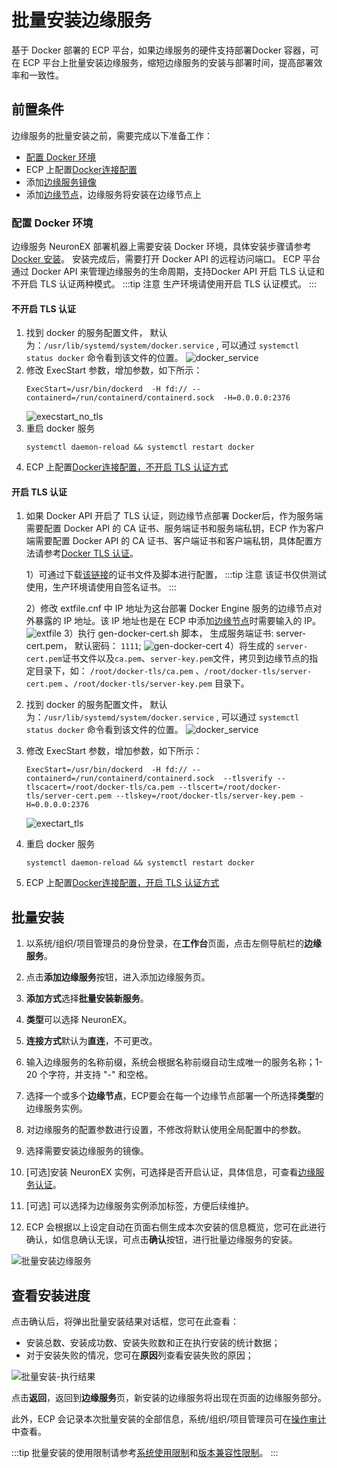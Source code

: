 # 批量安装边缘服务

基于 Docker 部署的 ECP 平台，如果边缘服务的硬件支持部署Docker 容器，可在 ECP 平台上批量安装边缘服务，缩短边缘服务的安装与部署时间，提高部署效率和一致性。

## 前置条件

边缘服务的批量安装之前，需要完成以下准备工作：
- [配置 Docker 环境](#配置-docker-环境)
- ECP 上配置[Docker连接配置](../system_admin/resource_config.md#docker连接配置)
- 添加[边缘服务镜像](../system_admin/resource_config.md#边缘服务镜像列表)
- 添加[边缘节点](./docker_node.md)，边缘服务将安装在边缘节点上

### 配置 Docker 环境
边缘服务 NeuronEX 部署机器上需要安装 Docker 环境，具体安装步骤请参考[Docker 安装](https://docs.docker.com/engine/install/)。
安装完成后，需要打开 Docker API 的远程访问端口。 ECP 平台通过 Docker API 来管理边缘服务的生命周期，支持Docker API 开启 TLS 认证和不开启 TLS 认证两种模式。
:::tip 注意
    生产环境请使用开启 TLS 认证模式。
:::

#### 不开启 TLS 认证

1. 找到 docker 的服务配置文件， 默认为：`/usr/lib/systemd/system/docker.service` , 可以通过  `systemctl status docker` 命令看到该文件的位置。
    ![docker_service](./_assets/docker_service.png)
2. 修改 ExecStart 参数，增加参数，如下所示：
    ```shell
    ExecStart=/usr/bin/dockerd  -H fd:// --containerd=/run/containerd/containerd.sock  -H=0.0.0.0:2376
    ```
    ![execstart_no_tls](./_assets/execstart_no_tls.png)
3. 重启 docker 服务
    ```shell
    systemctl daemon-reload && systemctl restart docker
    ```
4. ECP 上配置[Docker连接配置，不开启 TLS 认证方式](../system_admin/resource_config.md#不开启-tls-认证)

#### 开启 TLS 认证

1. 如果 Docker API 开启了 TLS 认证，则边缘节点部署 Docker后，作为服务端需要配置 Docker API 的 CA 证书、服务端证书和服务端私钥，ECP 作为客户端需要配置 Docker API 的 CA 证书、客户端证书和客户端私钥，具体配置方法请参考[Docker TLS 认证](https://docs.docker.com/engine/security/https/)。

    1）可通过下载[该链接](https://github.com/emqx/emqx-ecp-docs/tree/main/resource/docker-tls)的证书文件及脚本进行配置，
    :::tip 注意
        该证书仅供测试使用，生产环境请使用自签名证书。
    :::

    2）修改 extfile.cnf 中 IP 地址为这台部署 Docker Engine 服务的边缘节点对外暴露的 IP 地址。该 IP 地址也是在 ECP 中添加[边缘节点](./docker_node.md)时需要输入的 IP。
        ![extfile](./_assets/extfile.png)
    3）执行 gen-docker-cert.sh 脚本， 生成服务端证书: server-cert.pem， 默认密码： `1111`;
        ![gen-docker-cert](./_assets/gen-docker-cert.png)
    4）将生成的 `server-cert.pem`证书文件以及`ca.pem`、`server-key.pem`文件，拷贝到边缘节点的指定目录下，如：  `/root/docker-tls/ca.pem` 、`/root/docker-tls/server-cert.pem` 、`/root/docker-tls/server-key.pem` 目录下。
   
2. 找到 docker 的服务配置文件， 默认为：`/usr/lib/systemd/system/docker.service` , 可以通过  `systemctl status docker` 命令看到该文件的位置。
    ![docker_service](./_assets/docker_service.png)
3. 修改 ExecStart 参数，增加参数，如下所示：
    ```shell
    ExecStart=/usr/bin/dockerd  -H fd:// --containerd=/run/containerd/containerd.sock  --tlsverify --tlscacert=/root/docker-tls/ca.pem --tlscert=/root/docker-tls/server-cert.pem --tlskey=/root/docker-tls/server-key.pem -H=0.0.0.0:2376
    ```
    ![exectart_tls](./_assets/exectart_tls.png)
4. 重启 docker 服务
    ```shell
    systemctl daemon-reload && systemctl restart docker
    ```
5. ECP 上配置[Docker连接配置，开启 TLS 认证方式](../system_admin/resource_config.md#开启-tls-认证)

## 批量安装

1. 以系统/组织/项目管理员的身份登录，在**工作台**页面，点击左侧导航栏的**边缘服务**。

2. 点击**添加边缘服务**按钮，进入添加边缘服务页。

3. **添加方式**选择**批量安装新服务**。

4. **类型**可以选择 NeuronEX。

5. **连接方式**默认为**直连**，不可更改。

6. 输入边缘服务的名称前缀，系统会根据名称前缀自动生成唯一的服务名称；1-20 个字符，并支持 "-" 和空格。

7. 选择一个或多个**边缘节点**，ECP要会在每一个边缘节点部署一个所选择**类型**的边缘服务实例。

8. 对边缘服务的配置参数进行设置，不修改将默认使用全局配置中的参数。

9. 选择需要安装边缘服务的镜像。

10. [可选]安装 NeuronEX 实例，可选择是否开启认证，具体信息，可查看[边缘服务认证](./e2c.md)。

11. [可选] 可以选择为边缘服务实例添加标签，方便后续维护。

12. ECP 会根据以上设定自动在页面右侧生成本次安装的信息概览，您可在此进行确认，如信息确认无误，可点击**确认**按钮，进行批量边缘服务的安装。

![批量安装边缘服务](./_assets/install-neuronex-by-docker.png)

## 查看安装进度

点击确认后，将弹出批量安装结果对话框，您可在此查看：

- 安装总数、安装成功数、安装失败数和正在执行安装的统计数据；
- 对于安装失败的情况，您可在**原因**列查看安装失败的原因；

![批量安装-执行结果](./_assets/edge-service-addbatch-results.png)

点击**返回**，返回到**边缘服务**页，新安装的边缘服务将出现在页面的边缘服务部分。

此外，ECP 会记录本次批量安装的全部信息，系统/组织/项目管理员可在[操作审计](../system_admin/operation_audit)中查看。

:::tip
批量安装的使用限制请参考[系统使用限制](../others/known_limitations)和[版本兼容性限制](../others/version_limitations)。
:::